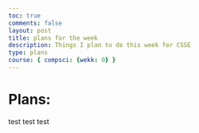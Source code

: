 ```yaml
---
toc: true
comments: false
layout: post
title: plans for the week
description: Things I plan to do this week for CSSE
type: plans
course: { compsci: {wekk: 0} }
---
```


# Plans:
test test test
